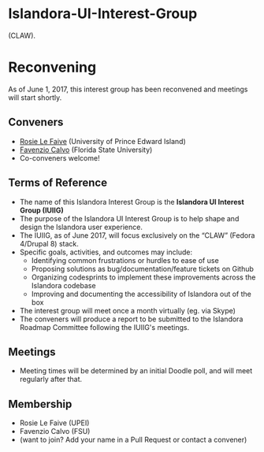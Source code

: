 # Islandora-UI-Interest-Group
(CLAW).

# Reconvening
As of June 1, 2017, this interest group has been reconvened and meetings will start shortly. 

## Conveners
* [Rosie Le Faive](https://github.com/rosiel) (University of Prince Edward Island)
* [Favenzio Calvo](https://github.com/Favenzio) (Florida State University)
* Co-conveners welcome!

## Terms of Reference
* The name of this Islandora Interest Group is the **Islandora UI Interest Group (IUIIG)**
* The purpose of the Islandora UI Interest Group is to help shape and design the Islandora user experience.
* The IUIIG, as of June 2017, will focus exclusively on the “CLAW” (Fedora 4/Drupal 8) stack.
* Specific goals, activities, and outcomes may include:
  * Identifying common frustrations or hurdles to ease of use
  * Proposing solutions as bug/documentation/feature tickets on Github 
  * Organizing codesprints to implement these improvements across the Islandora codebase
  * Improving and documenting the accessibility of Islandora out of the box
* The interest group will meet once a month virtually (eg. via Skype)
* The conveners will produce a report to be submitted to the Islandora Roadmap Committee following the IUIIG's meetings.

## Meetings
* Meeting times will be determined by an initial Doodle poll, and will meet regularly after that.

## Membership
* Rosie Le Faive (UPEI)
* Favenzio Calvo (FSU)
* (want to join? Add your name in a Pull Request or contact a convener)
